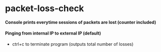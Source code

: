 # packet-loss-check
#### Console prints everytime sessions of packets are lost (counter included)
#### Pinging from internal IP to external IP (default)

- ctrl+c to terminate program (outputs total number of losses)
